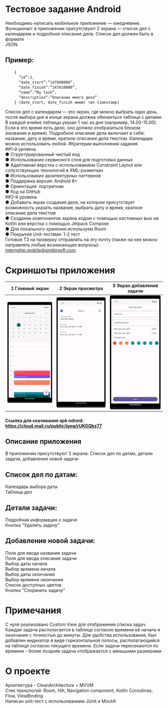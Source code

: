 # Тестовое задание Android
Необходимо написать мобильное приложение — ежедневник.<br />
Функционал: в приложении присутствуют 2 экрана — список дел с<br />
календарем и подробное описание дела. Список дел должен быть в формате<br />
JSON.<br />
## Пример:
```
    {
      “id”:1,
      “date_start”:”147600000”,
      “date_finish”:”147610000”,
      “name”:”My task”,
      “description”:”Описание моего дела”
    } (date_start, date_finish имеют тип timestamp)
```
Список дел с календарем — это экран, где можно выбрать один день, после выбора дня в конце экрана должна обновиться таблица с делами. В каждой ячейке таблицы указан 1 час из дня (например, 14.00-15.00).
Если в это время есть дело, оно должно отобразиться блоком (название и время).
Подробное описание дела включает в себя: название, дату и время, краткое описание дела текстом.
Календарь можно использовать любой.
#Критерии выполнения задания<br />
##1-й уровень<br />
● Структурированный чистый код<br />
● Использование сервисного слоя для подготовки данных<br />
● Адаптивная верстка с использованием Constraint Layout или сопутствующих технологий в XML-разметках<br />
● Использование архитектурных паттернов<br />
● Поддержка версий: Android 8+<br />
● Ориентация: портретная<br />
● Код на GitHub<br />
##2-й уровень<br />
● Добавить экран создания дела, на котором присутствует возможность указать название, выбрать дату и время, краткое описание дела текстом<br />
● Создание компонентов экрана кодом с помощью кастомных вью на Kotlin или верстка с помощью Jetpack Compose<br />
● Для локального хранения используем Room<br />
● Покрытие Unit-тестами: 1-2 тест<br />
Готовое ТЗ на проверку отправлять на эту почту (также на нее можно направлять любые возникающие вопросы): internship.mobile@simbirsoft.com.<br />

# Скриншоты приложения<br />
| 1 Главный экран | 2 Экран просмотра | 3 Экран добавления задачи |
| ------------- | ------------- | ------------- |
|<img src="/screens/1.png"> | <img src="/screens/2.png"> | <img src="/screens/3.png"> |


#### Ссылка для скачивания apk ndroid: https://cloud.mail.ru/public/jgeq/rUKGQbz77


## Описание приложения
В приложении присутствуют 3 экрана: Список дел по датам, детали задачи, добавление новой задачи<br />
## Список дел по датам:
Календарь выбора даты<br />
Таблица дел<br />
## Детали задачи:
Подробная информация о задаче<br />
Кнопка "Удалить задачу"<br />
## Добавление новой задачи:
Поле для ввода названия задачи<br />
Поле для ввода описания задачи<br />
Выбор даты начала<br />
Выбор времени начала<br />
Выбор даты окончания<br />
Выбор времени окончания<br />
Список доступных цветов<br />
Кнопка "Сохранить задачу"<br />
# Примечания
С нуля реализовано Custom View для отображения списка задач.
Каждая задача располагается в таблице согласно времени её начала и окончания с точностью до минуты.
Для удобства использования, был добавлен индикатор в виде горизонтальной полосы, располагающийся на таблице согласно текущего времени.
Если задачи пересекаются по времени - более поздняя задача отображается с меньшими размерами<br />
# О проекте
Архитектура - CleanArchitecture + MVVM<br />
Стек технологий: Room, Hilt, Navigation component, Kotlin Coroutines, Flow, ViewBinding<br />
Написан unit-тест с использованием JUnit и MockK<br />
